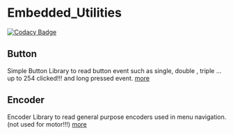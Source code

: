 # Embedded_Utilities
[![Codacy Badge](https://api.codacy.com/project/badge/Grade/0203203d8d14474e91b7c0be484891a9)](https://app.codacy.com/manual/alambe94/Embedded_Utilities?utm_source=github.com&utm_medium=referral&utm_content=alambe94/Embedded_Utilities&utm_campaign=Badge_Grade_Dashboard)

## Button
Simple Button Library to read button event such as single, double , triple ... up to 254 clicked!!! and long pressed event.
[more](https://github.com/alambe94/Embedded_Utilities/blob/master/Button/readme.md)

## Encoder
Encoder Library to read general purpose encoders used in menu navigation. (not used for motor!!!)
[more](https://github.com/alambe94/Embedded_Utilities/blob/master/Rotary_Encoder/readme.md)
